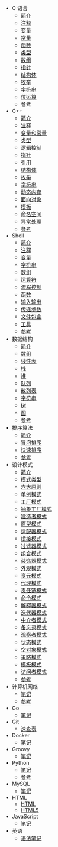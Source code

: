 - C 语言
  - [简介](c/intro.md)
  - [注释](c/comment.md)
  - [变量](c/var.md)
  - [常量](c/const.md)
  - [函数](c/func.md)
  - [类型](c/type.md)
  - [数组](c/array.md)
  - [指针](c/pointer.md)
  - [结构体](c/struct.md)
  - [枚举](c/enum.md)
  - [字符串](c/string.md)
  - [位运算](c/bit_operation.md)
  - [参考](c/reference.md)
- C++
  - [简介](c++/intro.md)
  - [注释](c++/comment.md)
  - [变量和常量](c++/var_const.md)
  - [类型](c++/types.md)
  - [逻辑控制](c++/expression.md)
  - [指针](c++/pointer.md)
  - [引用](c++/refers.md)
  - [结构体](c++/struct.md)
  - [枚举](c++/enum.md)
  - [字符串](c++/string.md)
  - [动态内存](c++/new_delete.md)
  - [面向对象](c++/objects.md)
  - [模板](c++/template.md)
  - [命名空间](c++/namespace.md)
  - [异常处理](c++/exception.md)
  - [参考](c++/reference.md)
- Shell
  - [简介](shell/intro.md)
  - [注释](shell/comment.md)
  - [变量](shell/var.md)
  - [字符串](shell/string.md)
  - [数组](shell/array.md)
  - [运算符](shell/operator.md)
  - [流程控制](shell/expression.md)
  - [函数](shell/func.md)
  - [输入输出](shell/io.md)
  - [传递参数](shell/arguments.md)
  - [文件包含](shell/include_file.md)
  - [工具](shell/tools.md)
  - [参考](shell/reference.md)
- 数据结构
  - [简介](data_structure/intro.md)
  - [数组](data_structure/array.md)
  - [线性表](data_structure/list.md)
  - [栈](data_structure/stack.md)
  - [堆](data_structure/heap.md)
  - [队列](data_structure/queue.md)
  - [散列表](data_structure/hash_table.md)
  - [字符串](data_structure/string.md)
  - [树](data_structure/tree.md)
  - [图](data_structure/graph.md)
  - [参考](data_structure/reference.md)
- 排序算法
  - [简介](algorithm/sort/intro.md)
  - [冒泡排序](algorithm/sort/bubble_sort.md)
  - [快速排序](algorithm/sort/quick_sort.md)
  - [参考](algorithm/sort/reference.md)
- 设计模式
  - [简介](design_pattern/intro.md)
  - [模式类型](design_pattern/type.md)
  - [六大原则](design_pattern/principle.md)
  - [单例模式](design_pattern/singleton.md)
  - [工厂模式](design_pattern/factory.md)
  - [抽象工厂模式](design_pattern/abstract_factory.md)
  - [建造者模式](design_pattern/builder.md)
  - [原型模式](design_pattern/prototype.md)
  - [适配器模式](design_pattern/adapter.md)
  - [桥接模式](design_pattern/bridge.md)
  - [过滤器模式](design_pattern/filter.md)
  - [组合模式](design_pattern/composite.md)
  - [装饰器模式](design_pattern/decorator.md)
  - [外观模式](design_pattern/facade.md)
  - [享元模式](design_pattern/flyweight.md)
  - [代理模式](design_pattern/proxy.md)
  - [责任链模式](design_pattern/chain_of_responsibility.md)
  - [命令模式](design_pattern/command.md)
  - [解释器模式](design_pattern/interpreter.md)
  - [迭代器模式](design_pattern/iterator.md)
  - [中介者模式](design_pattern/mediator.md)
  - [备忘录模式](design_pattern/memento.md)
  - [观察者模式](design_pattern/observer.md)
  - [状态模式](design_pattern/state.md)
  - [空对象模式](design_pattern/null_object.md)
  - [策略模式](design_pattern/strategy.md)
  - [模板模式](design_pattern/template.md)
  - [访问者模式](design_pattern/visitor.md)
  - [参考](design_pattern/reference.md)
- 计算机网络
  - [笔记](network/learn.md)
  - [参考](network/reference.md)
- Go
  - [笔记](go/learn_go.md)
- Git
  - [速查表](git/query.md)
- Docker
  - [笔记](docker/learn.md)
- Groovy
  - [笔记](groovy/learn.md)
- Python
  - [笔记](python/learn.md)
  - [参考](python/reference.md)
- MySQL
  - [笔记](mysql/learn.md)
- HTML
  - [HTML](html/learn_html.md)
  - [HTML5](html/learn_html5.md)
- JavaScript
  - [笔记](javascript/learn.md)
- 英语
  - [语法笔记](english/learn.md)

